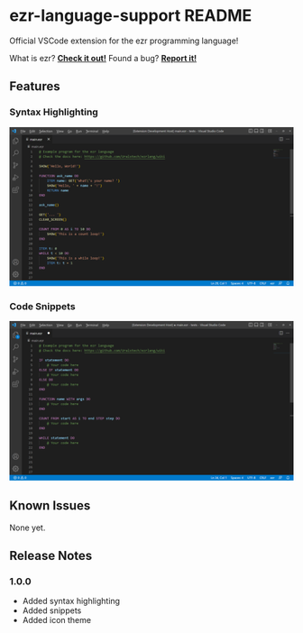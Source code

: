 # ezr-language-support README
Official VSCode extension for the ezr programming language!

What is ezr? [**Check it out!**](https://github.com/Uralstech/ezrlang)
Found a bug? [**Report it!**](https://github.com/Uralstech/ezrlang/issues)

## Features

### **Syntax Highlighting**
![Syntax](./graphics/Syntax.png)
### **Code Snippets**
![Snippets](./graphics/Snippets.png)

## Known Issues
None yet.

## Release Notes
### 1.0.0
- Added syntax highlighting
- Added snippets
- Added icon theme